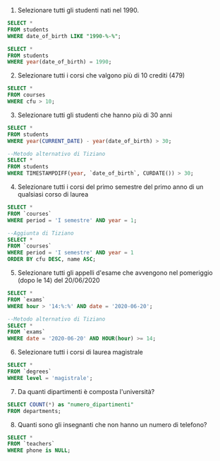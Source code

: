 1. Selezionare tutti gli studenti nati nel 1990.

```sql
SELECT *
FROM students
WHERE date_of_birth LIKE "1990-%-%";
```

```sql
SELECT *
FROM students
WHERE year(date_of_birth) = 1990;
```

2. Selezionare tutti i corsi che valgono più di 10 crediti (479)

```sql
SELECT *
FROM courses
WHERE cfu > 10;
```

3.  Selezionare tutti gli studenti che hanno più di 30 anni

```sql
SELECT *
FROM students
WHERE year(CURRENT_DATE) - year(date_of_birth) > 30;
```

```sql
--Metodo alternativo di Tiziano
SELECT *
FROM students
WHERE TIMESTAMPDIFF(year, `date_of_birth`, CURDATE()) > 30;
```

4. Selezionare tutti i corsi del primo semestre del primo anno di un qualsiasi corso di laurea

```sql
SELECT *
FROM `courses`
WHERE period = 'I semestre' AND year = 1;
```

```sql
--Aggiunta di Tiziano
SELECT *
FROM `courses`
WHERE period = 'I semestre' AND year = 1
ORDER BY cfu DESC, name ASC;
```

5. Selezionare tutti gli appelli d'esame che avvengono nel pomeriggio (dopo le 14) del 20/06/2020

```sql
SELECT *
FROM `exams`
WHERE hour > '14:%:%' AND date = '2020-06-20';
```

```sql
--Metodo alternativo di Tiziano
SELECT *
FROM `exams`
WHERE date = '2020-06-20' AND HOUR(hour) >= 14;
```

6.  Selezionare tutti i corsi di laurea magistrale

```sql
SELECT *
FROM `degrees`
WHERE level = 'magistrale';
```

7. Da quanti dipartimenti è composta l'università?

```sql
SELECT COUNT(*) as "numero_dipartimenti"
FROM departments;
```

8.  Quanti sono gli insegnanti che non hanno un numero di telefono?

```sql
SELECT *
FROM `teachers`
WHERE phone is NULL;
```
